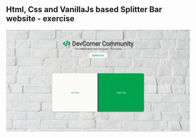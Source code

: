 Html, Css and VanillaJs based Splitter Bar website - exercise
---

![SplitterBar](https://github.com/r4nd3l/SplitterBar/blob/master/img/sample.gif)
